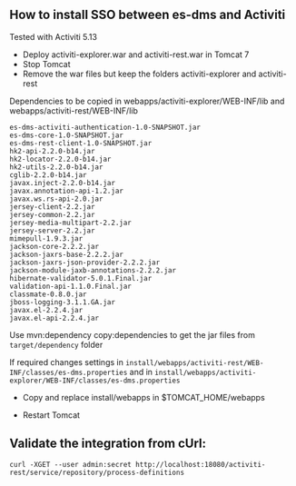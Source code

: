 How to install SSO between es-dms and Activiti
----------------------------------------------

Tested with Activiti 5.13

- Deploy activiti-explorer.war and activiti-rest.war in Tomcat 7
- Stop Tomcat
- Remove the war files but keep the folders activiti-explorer and activiti-rest

Dependencies to be copied in webapps/activiti-explorer/WEB-INF/lib and webapps/activiti-rest/WEB-INF/lib
```
es-dms-activiti-authentication-1.0-SNAPSHOT.jar
es-dms-core-1.0-SNAPSHOT.jar
es-dms-rest-client-1.0-SNAPSHOT.jar
hk2-api-2.2.0-b14.jar
hk2-locator-2.2.0-b14.jar
hk2-utils-2.2.0-b14.jar
cglib-2.2.0-b14.jar
javax.inject-2.2.0-b14.jar
javax.annotation-api-1.2.jar
javax.ws.rs-api-2.0.jar
jersey-client-2.2.jar
jersey-common-2.2.jar
jersey-media-multipart-2.2.jar
jersey-server-2.2.jar
mimepull-1.9.3.jar
jackson-core-2.2.2.jar
jackson-jaxrs-base-2.2.2.jar
jackson-jaxrs-json-provider-2.2.2.jar
jackson-module-jaxb-annotations-2.2.2.jar
hibernate-validator-5.0.1.Final.jar
validation-api-1.1.0.Final.jar
classmate-0.8.0.jar
jboss-logging-3.1.1.GA.jar
javax.el-2.2.4.jar
javax.el-api-2.2.4.jar
```

Use mvn:dependency copy:dependencies to get the jar files from ```target/dependency``` folder

If required changes settings in ```install/webapps/activiti-rest/WEB-INF/classes/es-dms.properties``` and in ```install/webapps/activiti-explorer/WEB-INF/classes/es-dms.properties```

- Copy and replace install/webapps in $TOMCAT_HOME/webapps

- Restart Tomcat

Validate the integration from cUrl:
----
```
curl -XGET --user admin:secret http://localhost:18080/activiti-rest/service/repository/process-definitions
```